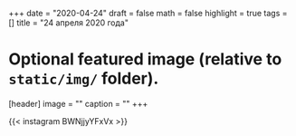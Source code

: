 +++
date = "2020-04-24"
draft = false
math = false
highlight = true
tags = []
title = "24 апреля 2020 года"
# Optional featured image (relative to `static/img/` folder).
[header]
image = ""
caption = ""
+++

{{< instagram BWNjjyYFxVx >}}

